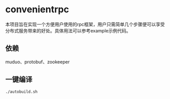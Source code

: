 # convenientrpc
本项目旨在实现一个方便用户使用的rpc框架，用户只需简单几个步骤便可以享受分布式服务带来的好处。具体用法可以参考example示例代码。

## 依赖

muduo、protobuf、zookeeper

## 一键编译

```shell
./autobuild.sh
```

